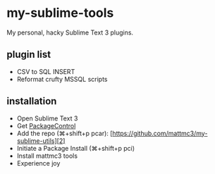 # my-sublime-tools
My personal, hacky Sublime Text 3 plugins.

## plugin list
- CSV to SQL INSERT
- Reformat crufty MSSQL scripts

## installation
- Open Sublime Text 3
- Get [PackageControl][1]
- Add the repo (⌘+shift+p pcar): [https://github.com/mattmc3/my-sublime-utils][2]
- Initiate a Package Install (⌘+shift+p pci)
- Install mattmc3 tools
- Experience joy

[1]: https://packagecontrol.io
[2]: https://github.com/mattmc3/my-sublime-utils
